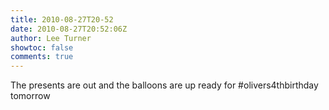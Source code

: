 ```yaml
---
title: 2010-08-27T20-52
date: 2010-08-27T20:52:06Z
author: Lee Turner
showtoc: false
comments: true
---
```


The presents are out and the balloons are up ready for #olivers4thbirthday tomorrow

